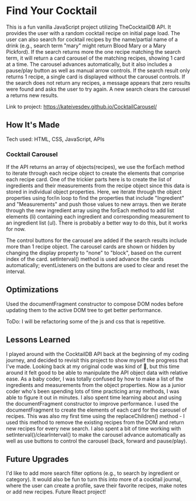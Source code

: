 # Find Your Cocktail

This is a fun vanilla JavaScript project utilizing TheCocktailDB API. It provides the user with a random cocktail recipe on initial page load. The user can also search for cocktail recipes by the name/partial name of a drink (e.g., search term "mary" might return Blood Mary or a Mary Pickford). If the search returns more the one recipe matching the search term, it will return a card carousel of the matching recipes, showing 1 card at a time. The carousel advances automatically, but it also includes a pause/play button as well as manual arrow controls. If the search result only returns 1 recipe, a single card is displayed without the carousel controls. If the search does not return any recipes, a message appears that zero results were found and asks the user to try again. A new search clears the carousel a returns new results.

Link to project: https://kateivesdev.github.io/CocktailCarousel/

## How It's Made
Tech used: HTML, CSS, JavaScript, APIs

### Cocktail Carousel
If the API returns an array of objects(recipes), we use the forEach method to iterate through each recipe object to create the elements that comprise each recipe card. One of the trickier parts here is to create the list of ingredients and their measurements from the recipe object since this data is stored in individual object properties. Here, we iterate through the object properties using for/in loop to find the properties that include "Ingredient" and "Measurements" and push those values to new arrays. then we iterate through the new ingredient array using the forEach method to add list elements (li) containing each ingredient and corresponding measurement to an ingredient list (ul). There is probably a better way to do this, but it works for now. 

The control buttons for the carousel are added if the search results include more than 1 recipe object. The carousel cards are shown or hidden by changing the display property to "none" to "block", based on the current index of the card. setInterval() method is used advance the cards automatically; eventListeners on the buttons are used to clear and reset the interval.

## Optimizations
Used the documentFragment constructor to compose DOM nodes before updating them to the active DOM tree to get better performance. 

ToDo: I will be refactoring some of the js and css that is repetitive.

## Lessons Learned
I played around with the CocktailDB API back at the beginning of my coding journey, and  decided to revisit this project to show myself the progress that I've made. Looking back at my original code was kind of 🥴, but this time around it felt good to be able to manipulate the API object data with relative ease. As a baby coder, I was totally confused by how to make a list of the ingredients and measurements from the object properties. Now as a junior coder who's been spending lots of time practicing array methods, I was able to figure it out in minutes. I also spent time learning about and using the documentFragment constructor to improve performance. I used the documentFragment to create the elements of each card for the carousel of recipes. This was also my first time using the replaceChildren() method - I used this method to remove the existing recipes from the DOM and return new recipes for every new search. I also spent a bit of time working with setInterval()/clearInterval() to make the carousel advance automatically as well as use buttons to control the carousel (back, forward and pause/play).

## Future Upgrades
I'd like to add more search filter options (e.g., to search by ingredient or category). It would also be fun to turn this into more of a cocktail journal, where the user can create a profile, save their favorite recipes, make notes or add new recipes. Future React project!


